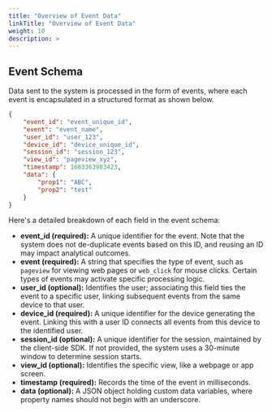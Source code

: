 ```yaml
---
title: "Overview of Event Data"
linkTitle: "Overview of Event Data"
weight: 10
description: >
---
```

## Event Schema

Data sent to the system is processed in the form of events, where each event is encapsulated in a structured format as shown below.

```json
{
	"event_id": "event_unique_id",
	"event": "event_name",
	"user_id": "user_123",
	"device_id": "device_unique_id",
	"session_id": "session_123",
	"view_id": "pageview_xyz",
	"timestamp": 1683363983423,
	"data": {
		"prop1": "ABC",
		"prop2": "test"
	}
}
```

Here's a detailed breakdown of each field in the event schema:

- **event_id (required):** A unique identifier for the event. Note that the system does not de-duplicate events based on this ID, and reusing an ID may impact analytical outcomes.
- **event (required):** A string that specifies the type of event, such as `pageview` for viewing web pages or `web_click` for mouse clicks. Certain types of events may activate specific processing logic.
- **user_id (optional):** Identifies the user; associating this field ties the event to a specific user, linking subsequent events from the same device to that user.
- **device_id (required):** A unique identifier for the device generating the event. Linking this with a user ID connects all events from this device to the identified user.
- **session_id (optional):** A unique identifier for the session, maintained by the client-side SDK. If not provided, the system uses a 30-minute window to determine session starts.
- **view_id (optional):** Identifies the specific view, like a webpage or app screen.
- **timestamp (required):** Records the time of the event in milliseconds.
- **data (optional):** A JSON object holding custom data variables, where property names should not begin with an underscore.
